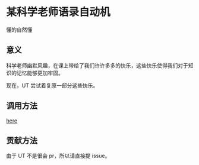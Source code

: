 # 某科学老师语录自动机

懂的自然懂

## 意义

科学老师幽默风趣，在课上带给了我们许许多多的快乐，这些快乐使得我们对于知识的记忆能够更加牢固。

现在，UT 尝试着复原一部分这些快乐。

## 调用方法

[here](https://UnyieldingTrilobite.github.io)

## 贡献方法

由于 UT 不是很会 pr，所以请直接提 issue。
